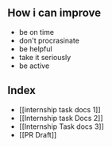 ## How i can improve 
- be on time
- don't procrasinate 
- be helpful
- take it seriously 
- be active



## Index
- [[internship task docs 1]]
- [[Internship task Docs 2]]
- [[Internship Task docs 3]]
- [[PR Draft]]